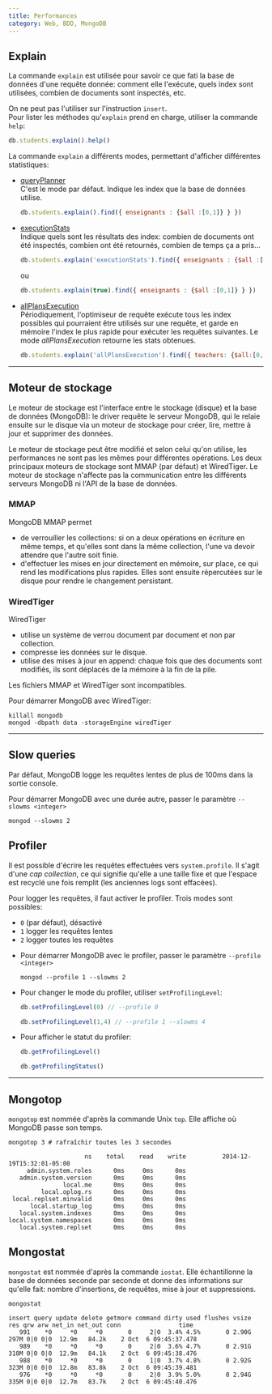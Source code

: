 ```yaml
---
title: Performances
category: Web, BDD, MongoDB
---
```


## Explain

La commande `explain` est utilisée pour savoir ce que fati la base de données d'une requête donnée: comment elle l'exécute, quels index sont utilisées, combien de documents sont inspectés, etc.

On ne peut pas l'utiliser sur l'instruction `insert`.  
Pour lister les méthodes qu'`explain` prend en charge, utiliser la commande `help`:

``` js
db.students.explain().help()
```

La commande `explain` a différents modes, permettant d'afficher différentes statistiques:

* <ins>queryPlanner</ins>  
  C'est le mode par défaut. Indique les index que la base de données utilise.

  ``` js
  db.students.explain().find({ enseignants : {$all :[0,1]} } })
  ```

* <ins>executionStats</ins>  
  Indique quels sont les résultats des index: combien de documents ont été inspectés, combien ont été retournés, combien de temps ça a pris...

  ``` js
  db.students.explain('executionStats').find({ enseignants : {$all :[0,1]} } })
  ```

  ou

  ``` js
  db.students.explain(true).find({ enseignants : {$all :[0,1]} } })
  ```

* <ins>allPlansExecution</ins>  
  Périodiquement, l'optimiseur de requête exécute tous les index possibles qui pourraient être utilisés sur une requête, et garde en mémoire l'index le plus rapide pour exécuter les requêtes suivantes. Le mode *allPlansExecution* retourne les stats obtenues.

  ``` js
  db.students.explain('allPlansExecution').find({ teachers: {$all:[0,1]} })
  ```

---

## Moteur de stockage

Le moteur de stockage est l'interface entre le stockage (disque) et la base de données (MongoDB): le driver requête le serveur MongoDB, qui le relaie ensuite sur le disque via un moteur de stockage pour créer, lire, mettre à jour et supprimer des données.

Le moteur de stockage peut être modifié et selon celui qu'on utilise, les performances ne sont pas les mêmes pour différentes opérations. Les deux principaux moteurs de stockage sont MMAP (par défaut) et WiredTiger.
Le moteur de stockage n'affecte pas la communication entre les différents serveurs MongoDB ni l'API de la base de données.

### MMAP

MongoDB MMAP permet
* de verrouiller les collections: si on a deux opérations en écriture en même temps, et qu'elles sont dans la même collection, l'une va devoir attendre que l'autre soit finie.
* d'effectuer les mises en jour directement en mémoire, sur place, ce qui rend les modifications plus rapides. Elles sont ensuite répercutées sur le disque pour rendre le changement persistant.

### WiredTiger

WiredTiger
* utilise un système de verrou document par document et non par collection.
* compresse les données sur le disque.
* utilise des mises à jour en append: chaque fois que des documents sont modifiés, ils sont déplacés de la mémoire à la fin de la pile.

Les fichiers MMAP et WiredTiger sont incompatibles.

Pour démarrer MongoDB avec WiredTiger:

``` shell
killall mongodb
mongod -dbpath data -storageEngine wiredTiger
```

---

## Slow queries

Par défaut, MongoDB logge les requêtes lentes de plus de 100ms dans la sortie console.

Pour démarrer MongoDB avec une durée autre, passer le paramètre `--slowms <integer>`

``` shell
mongod --slowms 2
```

## Profiler

Il est possible d'écrire les requêtes effectuées vers `system.profile`. Il s'agit d'une *cap collection*, ce qui signifie qu'elle a une taille fixe et que l'espace est recyclé une fois remplit (les anciennes logs sont effacées).

Pour logger les requêtes, il faut activer le profiler. Trois modes sont possibles:
* `0` (par défaut), désactivé
* `1` logger les requêtes lentes
* `2` logger toutes les requêtes

<!-- -->

* Pour démarrer MongoDB avec le profiler, passer le paramètre `--profile <integer>`

  ``` shell
  mongod --profile 1 --slowms 2
  ```

* Pour changer le mode du profiler, utiliser `setProfilingLevel`:

  ``` js
  db.setProfilingLevel(0) // --profile 0
  ```

  ``` js
  db.setProfilingLevel(1,4) // --profile 1 --slowms 4
  ```

* Pour afficher le statut du profiler:

  ``` js
  db.getProfilingLevel()
  ```

  ``` js
  db.getProfilingStatus()
  ```

---

## Mongotop

`mongotop` est nommée d'après la commande Unix `top`. Elle affiche où MongoDB passe son temps.

``` shell
mongotop 3 # rafraîchir toutes les 3 secondes
```

```
                     ns    total    read    write          2014-12-19T15:32:01-05:00
     admin.system.roles      0ms     0ms      0ms
   admin.system.version      0ms     0ms      0ms
               local.me      0ms     0ms      0ms
         local.oplog.rs      0ms     0ms      0ms
 local.replset.minvalid      0ms     0ms      0ms
      local.startup_log      0ms     0ms      0ms
   local.system.indexes      0ms     0ms      0ms
local.system.namespaces      0ms     0ms      0ms
   local.system.replset      0ms     0ms      0ms

```

## Mongostat

`mongostat` est nommée d'après la commande `iostat`. Elle échantillonne la base de données seconde par seconde et donne des informations sur qu'elle fait: nombre d'insertions, de requêtes, mise à jour et suppressions.

``` shell
mongostat
```

```
insert query update delete getmore command dirty used flushes vsize  res qrw arw net_in net_out conn                time
   991    *0     *0     *0       0     2|0  3.4% 4.5%       0 2.90G 297M 0|0 0|0  12.9m   84.2k    2 Oct  6 09:45:37.478
   989    *0     *0     *0       0     2|0  3.6% 4.7%       0 2.91G 310M 0|0 0|0  12.9m   84.1k    2 Oct  6 09:45:38.476
   988    *0     *0     *0       0     1|0  3.7% 4.8%       0 2.92G 323M 0|0 0|0  12.8m   83.8k    2 Oct  6 09:45:39.481
   976    *0     *0     *0       0     2|0  3.9% 5.0%       0 2.94G 335M 0|0 0|0  12.7m   83.7k    2 Oct  6 09:45:40.476
```